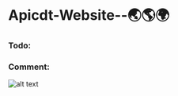 # Apicdt-Website--🌏🌎🌍
### Todo:

### Comment:

![alt text](https://media.giphy.com/media/ule4vhcY1xEKQ/giphy.gif "Ayayayay")
